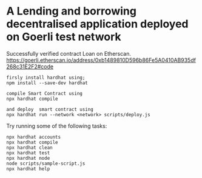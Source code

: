 # A Lending and borrowing decentralised application deployed on Goerli test network 

Successfully verified contract Loan on Etherscan.
https://goerli.etherscan.io/address/0xb1489810D596b86Fe5A0410AB935df268c31E2F2#code 

```
firsly install hardhat using;
npm install --save-dev hardhat
 
compile Smart Contract using
npx hardhat compile

and deploy  smart contract using 
npx hardhat run --network <network> scripts/deploy.js
```

Try running some of the following tasks:

```shell
npx hardhat accounts
npx hardhat compile
npx hardhat clean
npx hardhat test
npx hardhat node
node scripts/sample-script.js
npx hardhat help
```
